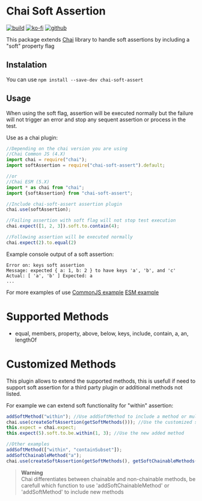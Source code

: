 # Chai Soft Assertion

[![build](https://github.com/atCarlosGutierrez/cjgs-chaisoft/actions/workflows/continuous-integration.yml/badge.svg)](https://github.com/atCarlosGutierrez/cjgs-chaisoft/actions)
[![ko-fi](https://ko-fi.com/carlosjaviergutierrezsanjines)](https://ko-fi.com/carlosjaviergutierrezsanjines)
[![github](https://github.com/sponsors/atCarlosGutierrez)](https://github.com/sponsors/atCarlosGutierrez)

This package extends [Chai](http://chaijs.com/) library to handle soft assertions by including a "soft" property flag

## Instalation

You can use `npm install --save-dev chai-soft-assert`

## Usage

When using the soft flag, assertion will be executed normally but the failure will not trigger an error and
stop any sequent assertion or process in the test.

Use as a chai plugin:

```js
//Depending on the chai version you are using
//Chai Common JS (4.X)
import chai = require("chai");
import softAssertion = require("chai-soft-assert").default;

//or
//Chai ESM (5.X)
import * as chai from "chai";
import {softAssertion} from "chai-soft-assert";

//Include chai-soft-assert assertion plugin
chai.use(softAssertion);

//Failing assertion with soft flag will not stop test execution
chai.expect([1, 2, 3]).soft.to.contain(4);

//Following assertion will be executed normally
chai.expect(2).to.equal(2)
```

Example console output of a soft assertion:

```shell
Error on: keys soft assertion
Message: expected { a: 1, b: 2 } to have keys 'a', 'b', and 'c'
Actual: [ 'a', 'b' ] Expected: a
...
```

For more examples of use [CommonJS example](https://github.com/atCarlosGutierrez/cjgs-chaisoft/blob/main/cjs-tests/chai-soft-assertion.spec.js)
[ESM example](https://github.com/atCarlosGutierrez/cjgs-chaisoft/blob/main/esm-tests/chai-soft-assertion.spec.ts)

# Supported Methods

- equal, members, property, above, below, keys, include, contain, a, an, lengthOf

# Customized Methods

This plugin allows to extend the supported methods, this is usefull if need to support soft assertion for a third party plugin or additional methods not listed.

For example we can extend soft functionality for "within" assertion:

```javascript
addSoftMethod("within"); //Use addSoftMethod to include a method or multiple methods in the allowed list
chai.use(createSoftAssertion(getSoftMethods())); //Use the customized softMethods
this.expect = chai.expect;
this.expect(5).soft.to.be.within(1, 3); //Use the new added method

//Other examples
addSoftMethod(["within", "containSubset"]);
addSoftChainableMethod("a");
chai.use(createSoftAssertion(getSoftMethods(), getSoftChainableMethods()));
```

> **Warning**  
> Chai differentiates between chainable and non-chainable methods, be carefull which function to use 'addSoftChainableMethod' or 'addSoftMethod' to include new methods
